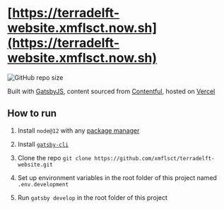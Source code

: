 # [https://terradelft-website.xmflsct.now.sh](https://terradelft-website.xmflsct.now.sh)

![GitHub repo size](https://img.shields.io/github/repo-size/xmflsct/terradelft-website)

Built with [GatsbyJS](https://www.gatsbyjs.org/), content sourced from [Contentful](https://www.contentful.com/), hosted on [Vercel](https://vercel.com/)

## How to run

1. Install `node@12` with any [package manager]([https://nodejs.org/en/download/package-manager/](https://nodejs.org/en/download/package-manager/))

2. Install [`gatsby-cli`]([https://www.gatsbyjs.org/docs/gatsby-cli/#how-to-use-gatsby-cli](https://www.gatsbyjs.org/docs/gatsby-cli/#how-to-use-gatsby-cli))

3. Clone the repo
`git clone https://github.com/xmflsct/terradelft-website.git`

4. Set up environment variables in the root folder of this project named `.env.development`

5. Run `gatsby develop` in the root folder of this project